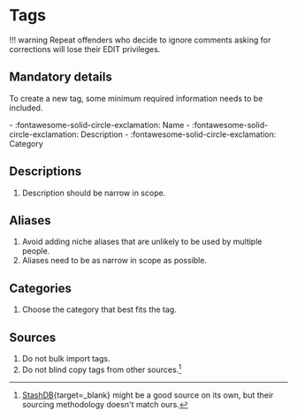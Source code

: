 # Tags

!!! warning
    Repeat offenders who decide to ignore comments asking for corrections will lose their EDIT privileges.

## Mandatory details

To create a new tag, some minimum required information needs to be included. 

<div class="annotate" markdown>
- :fontawesome-solid-circle-exclamation: Name
- :fontawesome-solid-circle-exclamation: Description
- :fontawesome-solid-circle-exclamation: Category
</div>

## Descriptions

1. Description should be narrow in scope. 

## Aliases

1. Avoid adding niche aliases that are unlikely to be used by multiple people. 
1. Aliases need to be as narrow in scope as possible.

## Categories

1. Choose the category that best fits the tag. 

## Sources

1. Do not bulk import tags.
1. Do not blind copy tags from other sources.[^1]

[^1]: [StashDB](https://stashdb.org){target=_blank} might be a good source on its own, but their sourcing methodology doesn't match ours. 
